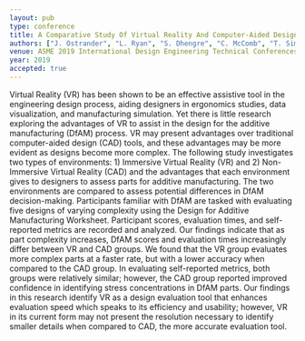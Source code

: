 ```yaml
---
layout: pub
type: conference
title: A Comparative Study Of Virtual Reality And Computer-Aided Design To Evaluate Parts For Additive Manufacturing
authors: ["J. Ostrander", "L. Ryan", "S. Dhengre", "C. McComb", "T. Simpson", "N. Meisel"]
venue: ASME 2019 International Design Engineering Technical Conferences and Computers and Information in Engineering Conference
year: 2019
accepted: true
---
```

Virtual Reality (VR) has been shown to be an effective assistive tool in the engineering design process, aiding designers in ergonomics studies, data visualization, and manufacturing simulation. Yet there is little research exploring the advantages of VR to assist in the design for the additive manufacturing (DfAM) process. VR may present advantages over traditional computer-aided design (CAD) tools, and these advantages may be more evident as designs become more complex. The following study investigates two types of environments: 1) Immersive Virtual Reality (VR) and 2) Non-Immersive Virtual Reality (CAD) and the advantages that each environment gives to designers to assess parts for additive manufacturing. The two environments are compared to assess potential differences in DfAM decision-making. Participants familiar with DfAM are tasked with evaluating five designs of varying complexity using the Design for Additive Manufacturing Worksheet. Participant scores, evaluation times, and self-reported metrics are recorded and analyzed. Our findings indicate that as part complexity increases, DfAM scores and evaluation times increasingly differ between VR and CAD groups. We found that the VR group evaluates more complex parts at a faster rate, but with a lower accuracy when compared to the CAD group. In evaluating self-reported metrics, both groups were relatively similar; however, the CAD group reported improved confidence in identifying stress concentrations in DfAM parts. Our findings in this research identify VR as a design evaluation tool that enhances evaluation speed which speaks to its efficiency and usability; however, VR in its current form may not present the resolution necessary to identify smaller details when compared to CAD, the more accurate evaluation tool.